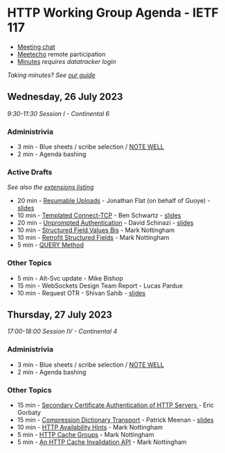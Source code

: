 # HTTP Working Group Agenda - IETF 117

* [Meeting chat](https://zulip.ietf.org/#narrow/stream/httpbis)
* [Meetecho]() remote participation
* [Minutes](https://notes.ietf.org/notes-ietf-117-httpbis) _requires datatracker login_

*Taking minutes? See [our guide](https://github.com/httpwg/wiki/wiki/TakingMinutes)*


## Wednesday, 26 July 2023

_9:30-11:30 Session I - Continental 6_


### Administrivia

*  3 min - Blue sheets / scribe selection / [NOTE WELL](https://www.ietf.org/about/note-well/)
*  2 min - Agenda bashing

### Active Drafts

_See also the [extensions listing](https://httpwg.org/http-extensions/)_

* 20 min - [Resumable Uploads](https://datatracker.ietf.org/doc/draft-ietf-httpbis-resumable-upload) - Jonathan Flat (on behalf of Guoye) - [slides](resumable-uploads.pdf) 
* 10 min - [Templated Connect-TCP](https://datatracker.ietf.org/doc/draft-ietf-httpbis-connect-tcp) - Ben Schwartz - [slides](templated-proxies.pdf)
* 20 min - [Unprompted Authentication](https://datatracker.ietf.org/doc/draft-ietf-httpbis-unprompted-auth) - David Schinazi - [slides](unprompted-authentication.pdf)
* 10 min - [Structured Field Values Bis](https://datatracker.ietf.org/doc/draft-ietf-httpbis-sfbis) - Mark Nottingham
* 10 min - [Retrofit Structured Fields](https://datatracker.ietf.org/doc/draft-ietf-httpbis-retrofit) - Mark Nottingham
* 5 min - [QUERY Method](https://datatracker.ietf.org/doc/draft-ietf-httpbis-safe-method-w-body)

### Other Topics

* 5 min - Alt-Svc update - Mike Bishop
* 15 min - WebSockets Design Team Report - Lucas Pardue
* 10 min - Request OTR - Shivan Sahib - [slides](request-otr.pdf)


## Thursday, 27 July 2023

_17:00-18:00 Session IV - Continental 4_

### Administrivia

*  3 min - Blue sheets / scribe selection / [NOTE WELL](https://www.ietf.org/about/note-well/)
*  2 min - Agenda bashing


### Other Topics

*  15 min - [Secondary Certificate Authentication of HTTP Servers ](https://datatracker.ietf.org/doc/draft-egorbaty-httpbis-secondary-server-certs/) - Eric Gorbaty
*  15 min - [Compression Dictionary Transport](https://datatracker.ietf.org/doc/draft-meenan-httpbis-compression-dictionary/) - Patrick Meenan - [slides](compression-dictionary.pdf)
*  10 min - [HTTP Availability Hints](https://datatracker.ietf.org/doc/draft-nottingham-http-availability-hints/) - Mark Nottingham
*  5 min - [HTTP Cache Groups](https://datatracker.ietf.org/doc/draft-nottingham-http-cache-groups/) - Mark Nottingham
*  5 min - [An HTTP Cache Invalidation API](https://datatracker.ietf.org/doc/draft-nottingham-http-invalidation/) - Mark Nottingham

